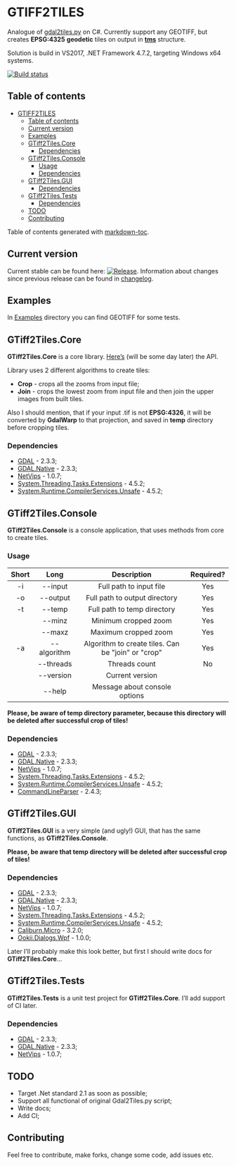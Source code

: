 # GTIFF2TILES

Analogue of [gdal2tiles.py](https://github.com/OSGeo/gdal/blob/master/gdal/swig/python/scripts/gdal2tiles.py) on C#. Currently support any GEOTIFF, but creates **EPSG:4325** **geodetic** tiles on output in [**tms**](https://wiki.osgeo.org/wiki/Tile_Map_Service_Specification) structure.

Solution is build in VS2017, .NET Framework 4.7.2, targeting Windows x64 systems.

[![Build status](https://ci.appveyor.com/api/projects/status/wp5bbi08sgd4i9bh?svg=true)](https://ci.appveyor.com/project/Gigas002/gtiff2tiles)

## Table of contents

- [GTIFF2TILES](#gtiff2tiles)
  * [Table of contents](#table-of-contents)
  * [Current version](#current-version)
  * [Examples](#examples)
  * [GTiff2Tiles.Core](#gtiff2tilescore)
    + [Dependencies](#dependencies)
  * [GTiff2Tiles.Console](#gtiff2tilesconsole)
    + [Usage](#usage)
    + [Dependencies](#dependencies-1)
  * [GTiff2Tiles.GUI](#gtiff2tilesgui)
    + [Dependencies](#dependencies-2)
  * [GTiff2Tiles.Tests](#gtiff2tilestests)
    + [Dependencies](#dependencies-3)
  * [TODO](#todo)
  * [Contributing](#contributing)

Table of contents generated with [markdown-toc](http://ecotrust-canada.github.io/markdown-toc/ ).

## Current version

Current stable can be found here: [![Release](https://img.shields.io/github/release/Gigas002/GTiff2Tiles.svg)](https://github.com/Gigas002/GTiff2Tiles/releases/latest). Information about changes since previous release can be found in [changelog](https://github.com/Gigas002/GTiff2Tiles/blob/master/CHANGELOG.md).

## Examples

In [Examples](https://github.com/Gigas002/GTiff2Tiles/tree/master/Examples/Input) directory you can find GEOTIFF for some tests.

## GTiff2Tiles.Core 

**GTiff2Tiles.Core** is a core library. [Here’s]() (will be some day later) the API. 

Library uses 2 different algorithms to create tiles:

- **Crop** - crops all the zooms from input file;
- **Join** - crops the lowest zoom from input file and then join the upper images from built tiles.

Also I should mention, that if your input .tif is not **EPSG:4326**, it will be converted by **GdalWarp** to that projection, and saved in **temp** directory before cropping tiles.

### Dependencies

- [GDAL](https://www.nuget.org/packages/GDAL/) - 2.3.3;
- [GDAL.Native](https://www.nuget.org/packages/GDAL.Native/) - 2.3.3;
- [NetVips](https://www.nuget.org/packages/NetVips/) - 1.0.7;
- [System.Threading.Tasks.Extensions](https://www.nuget.org/packages/System.Threading.Tasks.Extensions/) - 4.5.2;
- [System.Runtime.CompilerServices.Unsafe](https://www.nuget.org/packages/System.Runtime.CompilerServices.Unsafe/) - 4.5.2;

## GTiff2Tiles.Console

**GTiff2Tiles.Console** is a console application, that uses methods from core to create tiles. 

### Usage

| Short |    Long     |                      Description                       | Required? |
| :---: | :---------: | :----------------------------------------------------: | :-------: |
|  -i   |   --input   |                Full path to input file                 |    Yes    |
|  -o   |  --output   |             Full path to output directory              |    Yes    |
|  -t   |   --temp    |              Full path to temp directory               |    Yes    |
|       |   --minz    |                  Minimum cropped zoom                  |    Yes    |
|       |   --maxz    |                  Maximum cropped zoom                  |    Yes    |
|  -a   | --algorithm | Algorithm to create tiles. Can be \"join\" or \"crop\" |    Yes    |
|       |  --threads  |                     Threads count                      |    No     |
|       |  --version  |                    Current version                     |           |
|       |   --help    |             Message about console options              |           |

**Please, be aware of temp directory parameter, because this directory will be deleted after successful crop of tiles!**


### Dependencies

- [GDAL](https://www.nuget.org/packages/GDAL/) - 2.3.3;
- [GDAL.Native](https://www.nuget.org/packages/GDAL.Native/) - 2.3.3;
- [NetVips](https://www.nuget.org/packages/NetVips/) - 1.0.7;
- [System.Threading.Tasks.Extensions](https://www.nuget.org/packages/System.Threading.Tasks.Extensions/) - 4.5.2;
- [System.Runtime.CompilerServices.Unsafe](https://www.nuget.org/packages/System.Runtime.CompilerServices.Unsafe/) - 4.5.2;
- [CommandLineParser](https://www.nuget.org/packages/CommandLineParser/) - 2.4.3;

## GTiff2Tiles.GUI

**GTiff2Tiles.GUI** is a very simple (and ugly!) GUI, that has the same functions, as **GTiff2Tiles.Console**.

**Please, be aware that temp directory will be deleted after successful crop of tiles!**

### Dependencies

- [GDAL](https://www.nuget.org/packages/GDAL/) - 2.3.3;
- [GDAL.Native](https://www.nuget.org/packages/GDAL.Native/) - 2.3.3;
- [NetVips](https://www.nuget.org/packages/NetVips/) - 1.0.7;
- [System.Threading.Tasks.Extensions](https://www.nuget.org/packages/System.Threading.Tasks.Extensions/) - 4.5.2;
- [System.Runtime.CompilerServices.Unsafe](https://www.nuget.org/packages/System.Runtime.CompilerServices.Unsafe/) - 4.5.2;
- [Caliburn.Micro](https://www.nuget.org/packages/Caliburn.Micro) - 3.2.0;
- [Ookii.Dialogs.Wpf](https://www.nuget.org/packages/Ookii.Dialogs.Wpf/) - 1.0.0;

Later I’ll probably make this look better, but first I should write docs for **GTiff2Tiles.Core**…

## GTiff2Tiles.Tests

**GTiff2Tiles.Tests** is a unit test project for **GTiff2Tiles.Core**. I’ll add support of CI later.

### Dependencies

- [GDAL](https://www.nuget.org/packages/GDAL/) - 2.3.3;
- [GDAL.Native](https://www.nuget.org/packages/GDAL.Native/) - 2.3.3;
- [NetVips](https://www.nuget.org/packages/NetVips/) - 1.0.7;

## TODO

- Target .Net standard 2.1 as soon as possible;
- Support all functional of original Gdal2Tiles.py script;
- Write docs;
- Add CI;

## Contributing

Feel free to contribute, make forks, change some code, add issues etc.

